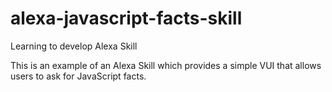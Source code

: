 # alexa-javascript-facts-skill
Learning to develop Alexa Skill

This is an example of an Alexa Skill which provides a simple VUI that allows users to ask for JavaScript facts.
